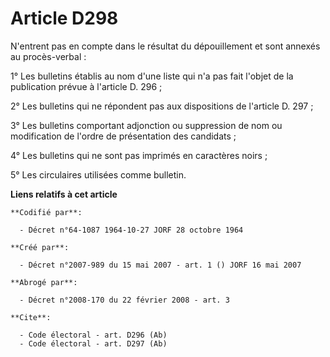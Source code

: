 # Article D298

N'entrent pas en compte dans le résultat du dépouillement et sont annexés au procès-verbal : 

1° Les bulletins établis au nom d'une liste qui n'a pas fait l'objet de la publication prévue à l'article D. 296 ; 

2° Les bulletins qui ne répondent pas aux dispositions de l'article D. 297 ; 

3° Les bulletins comportant adjonction ou suppression de nom ou modification de l'ordre de présentation des candidats ; 

4° Les bulletins qui ne sont pas imprimés en caractères noirs ; 

5° Les circulaires utilisées comme bulletin.

**Liens relatifs à cet article**

	**Codifié par**:

	  - Décret n°64-1087 1964-10-27 JORF 28 octobre 1964

	**Créé par**:

	  - Décret n°2007-989 du 15 mai 2007 - art. 1 () JORF 16 mai 2007

	**Abrogé par**:

	  - Décret n°2008-170 du 22 février 2008 - art. 3

	**Cite**:

	  - Code électoral - art. D296 (Ab)
	  - Code électoral - art. D297 (Ab)
